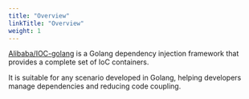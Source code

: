 ```yaml
---
title: "Overview"
linkTitle: "Overview"
weight: 1
---
```


[Alibaba/IOC-golang](https://github.com/alibaba/ioc-golang) is a Golang dependency injection framework that provides a complete set of IoC containers.

It is suitable for any scenario developed in Golang, helping developers manage dependencies and reducing code coupling.